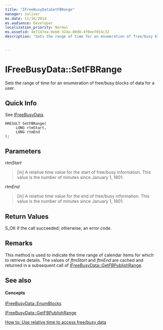```yaml
---
title: "IFreeBusyDataSetFBRange"
manager: soliver
ms.date: 11/16/2014
ms.audience: Developer
localization_priority: Normal
ms.assetid: 4e7147ea-0eb0-324a-80d8-4f0eef654c32
description: "Sets the range of time for an enumeration of free/busy blocks of data for a user."
 
 
---
```


# IFreeBusyData::SetFBRange

Sets the range of time for an enumeration of free/busy blocks of data for a user.
  
## Quick Info

See [IFreeBusyData](ifreebusydata.md).
  
```
HRESULT SetFBRange(
     LONG rtmStart,
     LONG rtmEnd
);
```

## Parameters

 _rtmStart_
  
> [in] A relative time value for the start of free/busy information. This value is the number of minutes since January 1, 1601.
    
 _rtmEnd_
  
> [in] A relative time value for the end of free/busy information. This value is the number of minutes since January 1, 1601.
    
## Return Values

S_OK if the call succeeded; otherwise, an error code.
  
## Remarks

This method is used to indicate the time range of calendar items for which to retrieve details. The values of  *ftmStart*  and  *ftmEnd*  are cached and returned in a subsequent call of [IFreeBusyData::GetFBPublishRange](ifreebusydata-getfbpublishrange.md).
  
## See also

#### Concepts

[IFreeBusyData::EnumBlocks](ifreebusydata-enumblocks.md)
  
[IFreeBusyData::GetFBPublishRange](ifreebusydata-getfbpublishrange.md)
  
[How to: Use relative time to access free/busy data](how-to-use-relative-time-to-access-free-busy-data.md)

